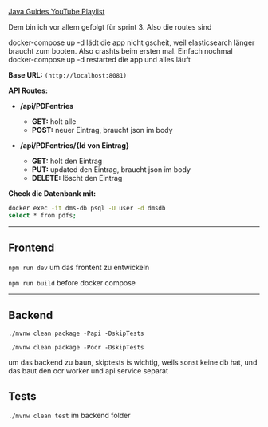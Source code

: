 [Java Guides YouTube Playlist](https://www.youtube.com/watch?v=KuM6OtuaYRs&list=PLGRDMO4rOGcNLnW1L2vgsExTBg-VPoZHr&ab_channel=JavaGuides)


Dem bin ich vor allem gefolgt für sprint 3. Also die routes sind

docker-compose up -d lädt die app nicht gscheit, weil elasticsearch länger braucht zum booten. Also crashts beim ersten mal. Einfach nochmal docker-compose up -d restarted die app und alles läuft

**Base URL:** `(http://localhost:8081)`

**API Routes:**

- **/api/PDFentries**
  - **GET:** holt alle
  - **POST:** neuer Eintrag, braucht json im body

- **/api/PDFentries/{Id von Eintrag}**
  - **GET:** holt den Eintrag
  - **PUT:** updated den Eintrag, braucht json im body
  - **DELETE:** löscht den Eintrag

**Check die Datenbank mit:**

```bash
docker exec -it dms-db psql -U user -d dmsdb
select * from pdfs;
```

---

## Frontend

```npm run dev``` um das frontent zu entwickeln

```npm run build``` before docker compose

---
## Backend

```./mvnw clean package -Papi -DskipTests```

```./mvnw clean package -Pocr -DskipTests```

um das backend zu baun, skiptests is wichtig, weils sonst keine db hat, und das baut den ocr worker und api service separat

## Tests

```./mvnw clean test``` im backend folder

